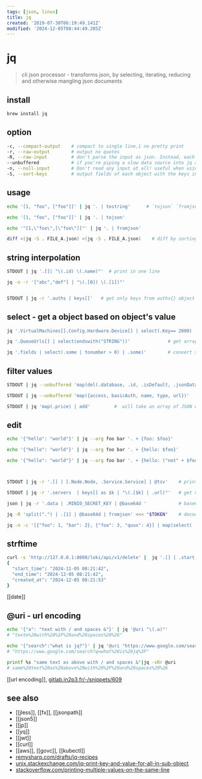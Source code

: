 ```yaml
---
tags: [json, linux]
title: jq
created: '2019-07-30T06:19:49.141Z'
modified: '2024-12-05T08:44:49.205Z'
---
```


# jq

> cli json processor - transforms json, by selecting, iterating, reducing and otherwise mangling json documents

## install

```sh
brew install jq
```

## option

```sh
-c, --compact-output    # compact to single line,1 no pretty print
-r, --raw-output        # output no quotes
-R, --raw-input         # don't parse the input as json. Instead, each line of text is passed to the filter as a string
--unbuffered            # if you're piping a slow data source into jq and piping jq's output elsewhere
-n, --null-input        # Don't read any input at all! useful when using jq as a simple calculator or to construct json data from scratch
-S, --sort-keys         # output fields of each object with the keys in sorted order
```

## usage

```sh
echo '[1, "foo", ["foo"]]' | jq '. | tostring'      # `tojson` `fromjson`

echo '[1, "foo", ["foo"]]' | jq '. | tojson'

echo '"[1,\"foo\",[\"foo\"]]"' | jq '. | fromjson'

diff <(jq -S . FILE_A.json) <(jq -S . FILE_A.json)    # diff by sorting first
```

## string interpolation

```sh
STDOUT | jq '.[]| "\(.id) \(.name)"'  # print in one line

jq -n -r '["abc","def"] | "\(.[0]) \(.[1])"'


STDOUT | jq -r '.auths | keys[]'   # get only keys from auths{} object
```

## select - get a object based on object's value

```sh
jq '.VirtualMachines[].Config.Hardware.Device[] | select(.Key== 2000) | .CapacityInBytes'

jq '.QueueUrls[] | select(endswith("STRING"))'              # get array-elemnts ending with "STRING"

jq '.fields | select(.some | tonumber > 0) | .some)'        # convert string from .some `tonumber` then get if greater zero
```

## filter values

```sh
STDOUT | jq --unbuffered 'map(del(.database, .id, .isDefault, .jsonData, .orgId, .password, .typeLogoUrl, .user))' # removes from .[], ..map for array 

STDOUT | jq --unbuffered 'map({access, basicAuth, name, type, url})'   # keeps whitelisted from .[]

STDOUT | jq 'map(.price) | add'         #  will take an array of JSON objects as input and return the sum of their "price" fields
```

## edit

```sh
echo '{"hello": "world"}' | jq --arg foo bar '. + {foo: $foo}'                # add field: {  "hello": "world", "foo": "bar"  }

echo '{"hello": "world"}' | jq --arg foo bar '. + {hello: $foo}'              # override field value: { "hello": "bar" }

echo '{"hello": "world"}' | jq --arg foo bar '. + {hello: ("not" + $foo)}'    # concat and add: { "hello": "world", "foo": "notbar" }



STDOUT | jq -r '.[] | [.Node.Node, .Service.Service] | @tsv'    # print in same line; input must be an array, and it is rendered as TSV (tab-separated values)

STDOUT | jq -r '.servers  | keys[] as $k | "\(.[$k] | .url)"'   # get value of dynamic object names

json | jq -r '.data | .MINIO_SECRET_KEY | @base64d '            # base64-decode string

jq -R 'split(".") | .[1] | @base64d | fromjson' <<< "$TOKEN"    # decode jwt-token

jq -n -c '[{"foo": 1, "bar": 2}, {"foo": 3, "quux": 4}] | map(select( .bar ))'  # get element containing bar-field
```

## strftime

```sh
curl -s 'http://127.0.0.1:8080/loki/api/v1/delete' |  jq '.[] | .start_time |= (strftime("%Y-%m-%d %H:%M:%S")) | .end_time |= (strftime("%Y-%m-%d %H:%M:%S")) | .created_at |= (strftime("%Y-%m-%d %H:%M:%S"))'
{
  "start_time": "2024-11-05 08:21:42",
  "end_time": "2024-12-05 08:21:42",
  "created_at": "2024-12-05 08:21:53"
}
```

[[date]]

## @uri - url encoding

```sh
echo '{"a": "text with / and spaces &"}' | jq '@uri "\(.a)"'
# "texte%20with%20%2F%20and%20spaces%20%26"

echo '{"search":"what is jq?"}' | jq '@uri "https://www.google.com/search?q=\(.search)"'
# "https://www.google.com/search?q=what%20is%20jq%3F"

printf %s "same text as above with / and spaces &"|jq -sRr @uri
# same%20text%20as%20above%20with%20%2F%20and%20spaces%20%26
```

[[url encoding]], [gitlab.in2p3.fr/-/snippets/609](https://gitlab.in2p3.fr/-/snippets/609)

## see also

- [[jless]], [[fx]], [[jsonpath]]
- [[json5]]
- [[jp]]
- [[yq]]
- [[jwt]]
- [[curl]]
- [[aws]], [[govc]], [[kubectl]]
- [remysharp.com/drafts/jq-recipes](https://remysharp.com/drafts/jq-recipes)
- [unix.stackexchange.com/jq-print-key-and-value-for-all-in-sub-object](https://unix.stackexchange.com/a/406425)
- [stackoverflow.com/printing-multiple-values-on-the-same-line](https://stackoverflow.com/a/46131963)
